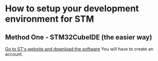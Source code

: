 # How to setup your development environment for STM

## Method One - STM32CubeIDE (the easier way)
[Go to ST's website and download the software](https://www.st.com/en/development-tools/stm32cubeide.html) You will have to create an account. 

